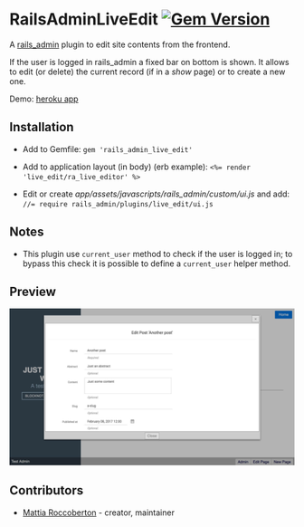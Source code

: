 # RailsAdminLiveEdit [![Gem Version](https://badge.fury.io/rb/rails_admin_live_edit.svg)](https://badge.fury.io/rb/rails_admin_live_edit)

A [rails_admin](https://github.com/sferik/rails_admin) plugin to edit site contents from the frontend.

If the user is logged in rails_admin a fixed bar on bottom is shown. It allows to edit (or delete) the current record (if in a *show* page) or to create a new one.

Demo: [heroku app](http://rails-admin-material.herokuapp.com/posts/)

## Installation

- Add to Gemfile: `gem 'rails_admin_live_edit'`

- Add to application layout (in body) (erb example): `<%= render 'live_edit/ra_live_editor' %>`

- Edit or create *app/assets/javascripts/rails_admin/custom/ui.js* and add: `//= require rails_admin/plugins/live_edit/ui.js`

## Notes

- This plugin use `current_user` method to check if the user is logged in; to bypass this check it is possible to define a `current_user` helper method.

## Preview

![preview](preview.jpg)

## Contributors

- [Mattia Roccoberton](http://blocknot.es) - creator, maintainer
